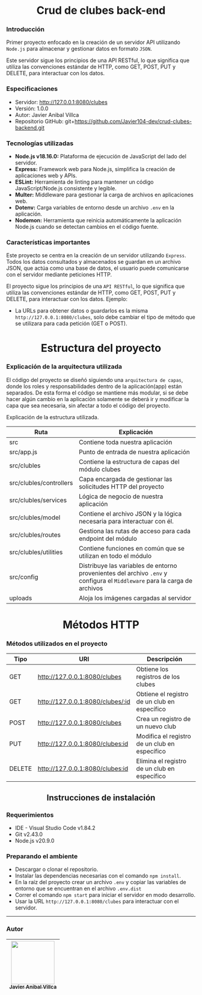 <h1 align='center'>Crud de clubes back-end</h1>

### Introducción
Primer proyecto enfocado en la creación de un servidor API utilizando `Node.js` para almacenar y gestionar datos en formato `JSON`.

Este servidor sigue los principios de una API RESTful, lo que significa que utiliza las convenciones estándar de HTTP, como GET, POST, PUT y DELETE, para interactuar con los datos.

### Especificaciones
- Servidor: http://127.0.0.1:8080/clubes
- Versión: 1.0.0
- Autor: Javier Anibal Villca
- Repositorio GitHub: git+https://github.com/Javier104-dev/crud-clubes-backend.git

### Tecnologías utilizadas
- **Node.js v18.16.0:** Plataforma de ejecución de JavaScript del lado del servidor.
- **Express:** Framework web para Node.js, simplifica la creación de aplicaciones web y APIs.
- **ESLint:** Herramienta de linting para mantener un código JavaScript/Node.js consistente y legible.
- **Multer:** Middleware para gestionar la carga de archivos en aplicaciones web.
- **Dotenv:** Carga variables de entorno desde un archivo `.env` en la aplicación.
- **Nodemon:** Herramienta que reinicia automáticamente la aplicación Node.js cuando se detectan cambios en el código fuente.

### Características importantes
Este proyecto se centra en la creación de un servidor utilizando `Express`. Todos los datos consultados y almacenados se guardan en un archivo JSON, que actúa como una base de datos, el usuario puede comunicarse con el servidor mediante peticiones HTTP.

El proyecto sigue los principios de una `API RESTful`, lo que significa que utiliza las convenciones estándar de HTTP, como GET, POST, PUT y DELETE, para interactuar con los datos. Ejemplo: 
- La URLs para obtener datos o guardarlos es la misma `http://127.0.0.1:8080/clubes`, solo debe cambiar el tipo de método que se utilizara para cada petición (GET o POST).

<h1 align='center'>Estructura del proyecto</h1>

### Explicación de la arquitectura utilizada
El código del proyecto se diseñó siguiendo una `arquitectura de capas`, donde los roles y responsabilidades dentro de la aplicación(app) están separados. De esta forma el código se mantiene más modular, si se debe hacer algún cambio en la aplicación solamente se deberá ir y modificar la capa que sea necesaria, sin afectar a todo el código del proyecto.

Explicación de la estructura utilizada.

| Ruta                    | Explicación                                                                                                               |
| ----------------------- | ------------------------------------------------------------------------------------------------------------------------- |
| src                     | Contiene toda nuestra aplicación                                                                                          |
| src/app.js              | Punto de entrada de nuestra aplicación                                                                                    |
| src/clubles             | Contiene la estructura de capas del módulo clubes                                                                         |
| src/clubles/controllers | Capa encargada de gestionar las solicitudes HTTP del proyecto                                                             |
| src/clubles/services    | Lógica de negocio de nuestra aplicación                                                                                   |
| src/clubles/model       | Contiene el archivo JSON y la lógica necesaria para interactuar con él.                                                   |
| src/clubles/routes      | Gestiona las rutas de acceso para cada endpoint del módulo                                                                |
| src/clubles/utilities   | Contiene funciones en común que se utilizan en todo el módulo                                                             |
| src/config              | Distribuye las variables de entorno provenientes del archivo `.env` y configura el `Middleware` para la carga de archivos |
| uploads                 | Aloja los imágenes cargadas al servidor                                                                                   |

<h1 align='center'>Métodos HTTP</h1>

### Métodos utilizados en el proyecto

| Tipo   | URI                              | Descripción                                   |
| ------ | -------------------------------- | --------------------------------------------- |
| GET    | http://127.0.0.1:8080/clubes     | Obtiene los registros de los clubes           |
| GET    | http://127.0.0.1:8080/clubes/:id | Obtiene el registro de un club en específico  |
| POST   | http://127.0.0.1:8080/clubes     | Crea un registro de un nuevo club             |
| PUT    | http://127.0.0.1:8080/clubes:id  | Modifica el registro de un club en específico |
| DELETE | http://127.0.0.1:8080/clubes:id  | Elimina el registro de un club en específico  |

<h2 align='center'>Instrucciones de instalación</h2>

### Requerimientos
- IDE - Visual Studio Code v1.84.2
- Git v2.43.0
- Node.js v20.9.0

### Preparando el ambiente
- Descargar o clonar el repositorio.
- Instalar las dependencias necesarias con el comando `npm install`.
- En la raíz del proyecto crear un archivo `.env` y copiar las variables de entorno que se encuentran en el archivo `.env.dist`
- Correr el comando `npm start` para iniciar el servidor en modo desarrollo.
- Usar la URL `http://127.0.0.1:8080/clubes` para interactuar con el servidor.

---

### Autor
| [<img src='https://avatars.githubusercontent.com/u/105408069?v=4' width=115><br><sub>Javier Anibal Villca</sub>](https://github.com/Javier104-dev) |
| :------------------------------------------------------------------------------------------------------------------------------------------------: |